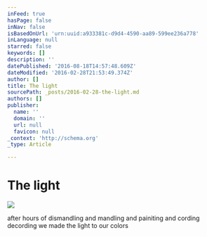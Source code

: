 ```yaml
---
inFeed: true
hasPage: false
inNav: false
isBasedOnUrl: 'urn:uuid:a933381c-d9d4-4590-aa89-599ee236a778'
inLanguage: null
starred: false
keywords: []
description: ''
datePublished: '2016-08-18T14:57:48.609Z'
dateModified: '2016-02-28T21:53:49.374Z'
author: []
title: The light
sourcePath: _posts/2016-02-28-the-light.md
authors: []
publisher:
  name: ''
  domain: ''
  url: null
  favicon: null
_context: 'http://schema.org'
_type: Article

---
```

# The light
![](https://s3-us-west-2.amazonaws.com/the-grid-img/p/bf2e3bee7b355b946a7977dca716b55011ec7a7b.png)

after hours of dismandling and mandling and painiting and cording decording we made the light to our colors
